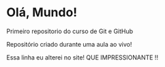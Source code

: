 # Olá, Mundo!
 Primeiro repositorio do curso de Git e GitHub

 Repositório criado durante uma aula ao vivo!


Essa linha eu alterei no site!  QUE IMPRESSIONANTE  !!